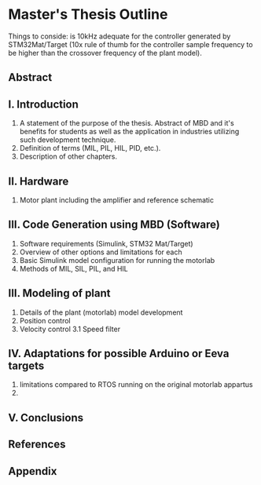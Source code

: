 # Master's Thesis Outline

Things to conside: is 10kHz adequate for the controller generated by STM32Mat/Target (10x rule of thumb for the controller sample frequency to be higher than the crossover frequency of the plant model).

## Abstract

## I. Introduction
  1. A statement of the purpose of the thesis. Abstract of MBD and it's benefits for students as well as the application in industries utilizing such development technique.
  2. Definition of terms (MIL, PIL, HIL, PID, etc.).
  3. Description of other chapters.
 
## II. Hardware
  1. Motor plant including the amplifier and reference schematic

## III. Code Generation using MBD (Software)
  1. Software requirements (Simulink, STM32 Mat/Target)
  2. Overview of other options and limitations for each
  3. Basic Simulink model configuration for running the motorlab
  4. Methods of MIL, SIL, PIL, and HIL

## III. Modeling of plant
  1. Details of the plant (motorlab) model development
  2. Position control
  3. Velocity control
    3.1 Speed filter

## IV. Adaptations for possible Arduino or Eeva targets
  1. limitations compared to RTOS running on the original motorlab appartus
  2. 
## V. Conclusions

## References

## Appendix
